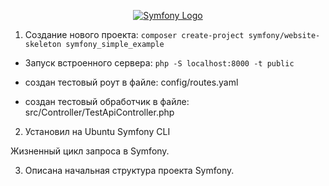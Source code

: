 <p align="center"><a href="https://symfony.com" target="_blank">
    <img src="https://symfony.com/logos/symfony_dynamic_01.svg" alt="Symfony Logo">
</a></p>

1. Создание нового проекта:
`composer create-project symfony/website-skeleton symfony_simple_example`

- Запуск встроенного сервера: 
`php -S localhost:8000 -t public`

 - создан тестовый роут в файле: config/routes.yaml

 - создан тестовый обработчик в файле: src/Controller/TestApiController.php

2. Установил на Ubuntu Symfony CLI

Жизненный цикл запроса в Symfony.


3. Описана начальная структура проекта Symfony.